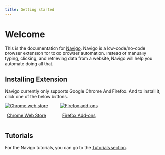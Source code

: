 ```yaml
---
title: Getting started
---
```


# Welcome
This is the documentation for [Navigo](https://www.automa.site). Navigo is a low-code/no-code browser extension for to do browser automation. Instead of manually typing, clicking, and retrieving data from a website, Navigo will help you automate doing all that.

## Installing Extension
Navigo currently only supports Google Chrome And Firefox. And to install it, click one of the below buttons.

<div style="display: flex">
  <div style="margin-right: 40px">
    <a target="_blank" href="https://chrome.google.com/webstore/detail/automa/infppggnoaenmfagbfknfkancpbljcca">
      <img src="https://user-images.githubusercontent.com/22908993/166417152-f870bfbd-1770-4c28-b69d-a7303aebc9a6.png" alt="Chrome web store" />
      <p align="center">Chrome Web Store</p>
    </a>
  </div>
  <div>
    <a target="_blank" href="https://addons.mozilla.org/en-US/firefox/addon/automa/">
      <img src="https://user-images.githubusercontent.com/22908993/166417727-3481fef4-00e5-4cf0-bb03-27fb880d993c.png" alt="Firefox add-ons" />
      <p align="center">Firefox Add-ons</p>
    </a>
  </div>
</div>

## Tutorials
For the Navigo tutorials, you can go to the [Tutorials section](https://www.automa.site/tutorials).